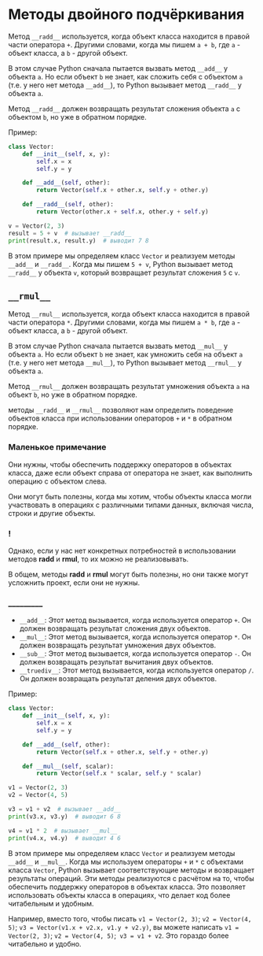 # Методы двойного подчёркивания
Метод `__radd__` используется, когда объект класса находится в правой части оператора `+`. Другими словами, когда мы пишем `a + b`, где `a` - объект класса, а `b` - другой объект.

В этом случае Python сначала пытается вызвать метод `__add__` у объекта `a`. Но если объект `b` не знает, как сложить себя с объектом `a` (т.е. у него нет метода `__add__`), то Python вызывает метод `__radd__` у объекта `a`.

Метод `__radd__` должен возвращать результат сложения объекта `a` с объектом `b`, но уже в обратном порядке.

Пример:
```python
class Vector:
    def __init__(self, x, y):
        self.x = x
        self.y = y

    def __add__(self, other):
        return Vector(self.x + other.x, self.y + other.y)

    def __radd__(self, other):
        return Vector(other.x + self.x, other.y + self.y)

v = Vector(2, 3)
result = 5 + v  # вызывает __radd__
print(result.x, result.y)  # выводит 7 8
```
В этом примере мы определяем класс `Vector` и реализуем методы `__add__` и `__radd__`. Когда мы пишем `5 + v`, Python вызывает метод `__radd__` у объекта `v`, который возвращает результат сложения `5` с `v`.

## **`__rmul__`**

Метод `__rmul__` используется, когда объект класса находится в правой части оператора `*`. Другими словами, когда мы пишем `a * b`, где `a` - объект класса, а `b` - другой объект.

В этом случае Python сначала пытается вызвать метод `__mul__` у объекта `a`. Но если объект `b` не знает, как умножить себя на объект `a` (т.е. у него нет метода `__mul__`), то Python вызывает метод `__rmul__` у объекта `a`.

Метод `__rmul__` должен возвращать результат умножения объекта `a` на объект `b`, но уже в обратном порядке.

методы `__radd__` и `__rmul__` позволяют нам определить поведение объектов класса при использовании операторов `+` и `*` в обратном порядке.
### Маленькое примечание
Они нужны, чтобы обеспечить поддержку операторов в объектах класса, даже если объект справа от оператора не знает, как выполнить операцию с объектом слева.

Они могут быть полезны, когда мы хотим, чтобы объекты класса могли участвовать в операциях с различными типами данных, включая числа, строки и другие объекты.

### !
Однако, если у нас нет конкретных потребностей в использовании методов __radd__ и __rmul__, то их можно не реализовывать.

В общем, методы __radd__ и __rmul__ могут быть полезны, но они также могут усложнить проект, если они не нужны.
### _________
* `__add__`: Этот метод вызывается, когда используется оператор `+`. Он должен возвращать результат сложения двух объектов.
* `__mul__`: Этот метод вызывается, когда используется оператор `*`. Он должен возвращать результат умножения двух объектов.
* `__sub__`: Этот метод вызывается, когда используется оператор `-`. Он должен возвращать результат вычитания двух объектов.
* `__truediv__`: Этот метод вызывается, когда используется оператор `/`. Он должен возвращать результат деления двух объектов.

Пример:
```python
class Vector:
    def __init__(self, x, y):
        self.x = x
        self.y = y

    def __add__(self, other):
        return Vector(self.x + other.x, self.y + other.y)

    def __mul__(self, scalar):
        return Vector(self.x * scalar, self.y * scalar)

v1 = Vector(2, 3)
v2 = Vector(4, 5)

v3 = v1 + v2  # вызывает __add__
print(v3.x, v3.y)  # выводит 6 8

v4 = v1 * 2  # вызывает __mul__
print(v4.x, v4.y)  # выводит 4 6
```
В этом примере мы определяем класс `Vector` и реализуем методы `__add__` и `__mul__`. Когда мы используем операторы `+` и `*` с объектами класса `Vector`, Python вызывает соответствующие методы и возвращает результаты операций.
Эти методы реализуются с расчётом на то, чтобы обеспечить поддержку операторов в объектах класса. Это позволяет использовать объекты класса в операциях, что делает код более читабельным и удобным.

Например, вместо того, чтобы писать `v1 = Vector(2, 3)`; `v2 = Vector(4, 5)`; `v3 = Vector(v1.x + v2.x, v1.y + v2.y)`, 
вы можете написать `v1 = Vector(2, 3)`; `v2 = Vector(4, 5)`;` v3 = v1 + v2`. Это гораздо более читабельно и удобно.